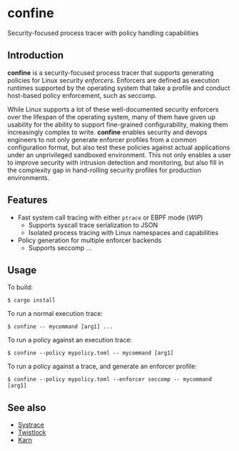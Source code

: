 # confine

Security-focused process tracer with policy handling capabilities

## Introduction

__confine__ is a security-focused process tracer that supports generating policies for Linux security _enforcers_. Enforcers are defined as
execution runtimes supported by the operating system that take a profile and conduct host-based policy enforcement, such as seccomp.

While Linux supports a lot of these well-documented security enforcers over the lifespan of the operating system, many of them have given up usability for the
ability to support fine-grained configurability, making them increasingly complex to write. __confine__ enables security and devops engineers to not only generate enforcer profiles
from a common configuration format, but also test these policies against actual applications under an unprivileged sandboxed environment. This not only enables
a user to improve security with intrusion detection and monitoring, but also fill in the complexity gap in hand-rolling security profiles for production environments.

## Features

* Fast system call tracing with either `ptrace` or EBPF mode (_WIP_)
  * Supports syscall trace serialization to JSON
  * Isolated process tracing with Linux namespaces and capabilities
* Policy generation for multiple enforcer backends
  * Supports seccomp ...

## Usage

To build:

```
$ cargo install
```

To run a normal execution trace:

```
$ confine -- mycommand [arg1] ...
```

To run a policy against an execution trace:

```
$ confine --policy mypolicy.toml -- mycommand [arg1]
```

To run a policy against a trace, and generate an enforcer profile:

```
$ confine --policy mypolicy.toml --enforcer seccomp -- mycommand [arg1]
```


## See also

* [Systrace](http://www.citi.umich.edu/u/provos/systrace/)
* [Twistlock](https://www.twistlock.com/2018/01/24/automated-policy-library-system-call-defense-2-3-deep-dive/)
* [Karn](https://github.com/grantseltzer/karn)
